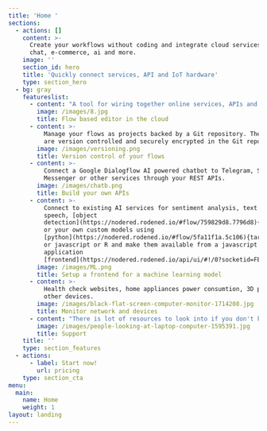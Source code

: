 ```yaml
---
title: 'Home '
sections:
  - actions: []
    content: >-
      Create your workflows without coding and integrate cloud services, email,
      chat, e-commerce, ai and more.
    image: ''
    section_id: hero
    title: 'Quickly connect services, API and IoT hardware'
    type: section_hero
  - bg: gray
    featureslist:
      - content: "A tool for wiring together online services, APIs and hardware devices.\r\nYou can try the editor <a href=\"https://nodered.rodened.io/\" target=\"_blank\">here</a>.\r\n\n\n"
        image: /images/8.jpg
        title: Flow based editor in the cloud
      - content: >-
          Manage your flows as projects backed by a Git repository. The flows
          are version controlled and securely encrypted in the Git repository.
        image: /images/versioning.png
        title: Version control of your flows
      - content: >-
          Connect a Google Dialogflow AI powered chatbot to Telegram, Slack,
          Messenger or other services through your REST APIs.
        image: /images/chatb.png
        title: Build your own APIs
      - content: >-
          Connect to existing AI services for sentiment analysis, text to
          speech, [object
          detection](https://nodered.rodened.io/#flow/759829d8.7796d8){target="_blank"}
          or your own custom models using
          [python](https://nodered.rodened.io/#flow/5fa11f1a.5c106){target="_blank"}
          or javascript or R and make them available from a javascript
          application
          [frontend](https://nodered.rodened.io/api/ui/#!/0?socketid=FE0u8A0NKakOSYJHAAAg){target="_blank"}.
        image: /images/ML.png
        title: Setup a frontend for a machine learning model
      - content: >-
          Health check websites, home appliances power consumtion, 3D printer or
          other devices.
        image: /images/black-flat-screen-computer-monitor-1714208.jpg
        title: Monitor network and devices
      - content: "There is lot of resources to look into if you don't know how to build a flow in the Rodened editor. A good place to start is our editor that is free to try at [https://nodered.rodened.io](https://nodered.rodened.io){target=\"_blank\"}. There is a number of examples that we have put togeheter that uses no programming and also one example showing how to use and install python packages. The cloud based editor is set up in the same way as your own subscription will be. On the NODE-RED home page there is a [Discourse ](https://discourse.nodered.org/){target=\"_blank\"}forum which is an excellent place to search for answers and ask questions and also a [Slack ](https://nodered.org/slack/){target=\"_blank\"}forum. \r\nExample flows (1379) and nodes (2361) can easily be found at <https://flows.nodered.org/>\n[Stack Overflow](https://stackoverflow.com/questions/tagged/node-red){target=\"_blank\"} could also be a source for information if you have a more specific question. \r\n\nWe are also glad to help you. Use the[ contact form](https://www.rodened.com/contact/) and we will answer as soon as possible."
        image: /images/people-looking-at-laptop-computer-1595391.jpg
        title: Support
    title: ''
    type: section_features
  - actions:
      - label: Start now!
        url: pricing
    type: section_cta
menu:
  main:
    name: Home
    weight: 1
layout: landing
---
```


